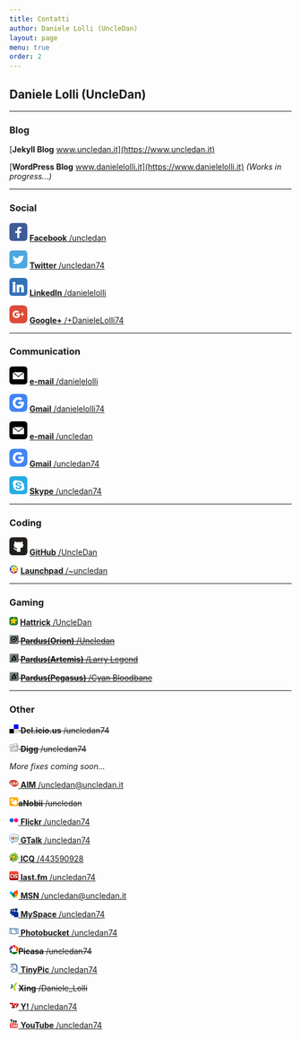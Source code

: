```yaml
---
title: Contatti
author: Daniele Lolli (UncleDan)
layout: page
menu: true
order: 2
---
```


## Daniele Lolli (UncleDan)

---
### Blog

[**Jekyll Blog** www.uncledan.it](https://www.uncledan.it)

[**WordPress Blog** www.danielelolli.it](https://www.danielelolli.it) *(Works in progress...)*

---
### Social

![Facebook](/socicon/32/facebook.png) [**Facebook** /uncledan](http://facebook.com/uncledan)

![Twitter](/socicon/32/twitter.png) [**Twitter** /uncledan74](http://www.twitter.com/uncledan74)

![LinkedIn](/socicon/32/linkedin.png) [**LinkedIn** /danielelolli](http://www.linkedin.com/in/danielelolli)

![Google+](/wp-content/uploads/2011/06/googleplus.png) [**Google+** /+DanieleLolli74](https://plus.google.com/+DanieleLolli74)

---
### Communication
![e-mail](/socicon/32/mail.png) [**e-mail** /danielelolli](mailto:posta@danielelolli.it)

![Gmail](/wp-content/uploads/2011/06/google.png) [**Gmail** /danielelolli74](mailto:danielelolli74@gmail.com)

![e-mail](/socicon/32/mail.png) [**e-mail** /uncledan](mailto:uncledan@uncledan.it)

![Gmail](/wp-content/uploads/2011/06/google.png) [**Gmail** /uncledan74](mailto:uncledan74@gmail.com)

![Skype](/socicon/32/skype.png) [**Skype** /uncledan74](skype:uncledan74?chat)

---
### Coding
![GitHub](/socicon/32/github.png) [**GitHub** /UncleDan](https://github.com/UncleDan)

![Launchpad](/wp-content/uploads/2011/06/launchpad.png) [**Launchpad** /~uncledan](https://launchpad.net/~uncledan)

---
### Gaming

![Hattrick](/wp-content/uploads/showyourself_images/hattrick.png) [**Hattrick** /UncleDan](http://www.hattrick.org/Club/Manager/?userId=2195308)
 
~~![Pardus(Orion)](/wp-content/uploads/showyourself_images/pardus_orion.png) [**Pardus(Orion)** /Uncledan](http://orion.pardus.at/sendmsg.php?to=Uncledan)~~

~~![Pardus(Artemis)](/wp-content/uploads/showyourself_images/pardus_artemis.png) [**Pardus(Artemis)** /Larry Legend](http://artemis.pardus.at/sendmsg.php?to=Larry%20Legend)~~

~~![Pardus(Pegasus)](/wp-content/uploads/showyourself_images/pardus_artemis.png) [**Pardus(Pegasus)** /Cyan Bloodbane](http://pegasus.pardus.at/sendmsg.php?to=Cyan%20Bloodbane)~~

---

### Other
  
~~![Del.icio.us](/wp-content/uploads/showyourself_images/delicious.png) **Del.icio.us** /uncledan74~~
  
~~![Digg](/wp-content/uploads/showyourself_images/digg.png) **Digg** /uncledan74~~

*More fixes coming soon...*

<a rel="me communication" href="aim:GoIM?screenname=uncledan@uncledan.it" target="_blank"><img src="/wp-content/uploads/showyourself_images/aim.png" alt="AIM" /> **AIM** /uncledan@uncledan.it</a>
  
~~<img src="/wp-content/uploads/showyourself_images/anobii.png" alt="aNobii" width="16" height="16" />**aNobii** /uncledan~~
  
<a rel="me photos" href="http://www.flickr.com/photos/uncledan74" target="_blank"><img src="/wp-content/uploads/showyourself_images/flickr.png" alt="Flickr" /> **Flickr** /uncledan74</a>
  
<a rel="me communication" href="gtalk:chat?jid=uncledan74@gmail.com" target="_blank"><img src="/wp-content/uploads/showyourself_images/google-talk.png" alt="GTalk" /> **GTalk** /uncledan74</a>
  
<a rel="me communication" href="#" target="_blank"><img src="/wp-content/uploads/showyourself_images/icq.png" alt="ICQ" /> **ICQ** /443590928</a>
  
<a rel="me news" href="http://www.lastfm.it/user/uncledan74" target="_blank"><img src="/wp-content/uploads/2011/10/lastfm.png" alt="last.fm" /> **last.fm** /uncledan74</a>
  
<a rel="me communication" href="msnim:chat?contact=uncledan@uncledan.it" target="_blank"><img src="/wp-content/uploads/showyourself_images/msn.png" alt="MSN" /> **MSN** /uncledan@uncledan.it</a>
  
<a rel="me blog" href="http://www.myspace.com/uncledan74" target="_blank"><img src="/wp-content/uploads/showyourself_images/myspace.png" alt="MySpace" /> **MySpace** /uncledan74</a>
  
<a rel="me photos" href="http://s689.photobucket.com/albums/vv254/uncledan74/" target="_blank"><img src="/wp-content/uploads/showyourself_images/photobucket.png" alt="Photobucket" width="16" height="16" /> **Photobucket** /uncledan74</a>
  
~~<img src="/wp-content/uploads/showyourself_images/picasa.png" alt="Picasa" width="16" height="16" />**Picasa** /uncledan74~~
  
<a rel="me photos" href="http://tinypic.com/uncledan74" target="_blank"><img src="/wp-content/uploads/showyourself_images/tinypics.png" alt="TinyPic" width="16" height="16" /> **TinyPic** /uncledan74</a>
  
~~<img src="/wp-content/uploads/showyourself_images/xing.png" alt="Xing" width="16" height="16" />**Xing** /Daniele_Lolli~~
  
<a rel="me communication" href="ymsgr:sendim?uncledan74" target="_blank"><img src="/wp-content/uploads/showyourself_images/yahoo.png" alt="Yahoo! Messenger" /> **Y!** /uncledan74</a>
  
<a rel="me video" href="http://www.youtube.com/uncledan74" target="_blank"><img src="/wp-content/uploads/showyourself_images/youtube.png" alt="YouTube" /> **YouTube** /uncledan74</a>
